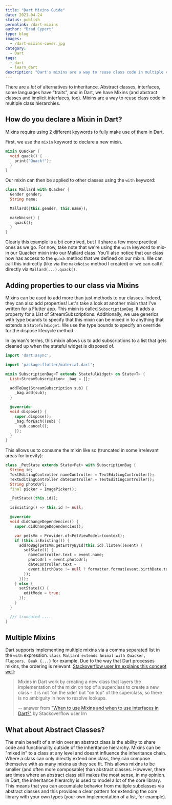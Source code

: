 ```yaml
---
title: "Dart Mixins Guide"
date: 2021-04-24
status: publish
permalink: /dart-mixins
author: "Brad Cypert"
type: blog
images:
  - /dart-mixins-cover.jpg
category:
  - Dart
tags:
  - dart
  - learn_dart
description: "Dart's mixins are a way to reuse class code in multiple class hierarchies."
---
```


There are a _lot_ of alternatives to inheritance. Abstract classes, interfaces, some languages have "traits", and in Dart,
we have Mixins (and abstract classes and implicit interfaces, too). Mixins are a way to reuse class code in multiple class hierarchies.

## How do you declare a Mixin in Dart?

Mixins require using 2 different keywords to fully make use of them in Dart.

First, we use the `mixin` keyword to declare a new mixin.

```dart
mixin Quacker {
  void quack() {
    print("Quack!");
  }
}
```

Our mixin can then be applied to other classes using the `with` keyword:

```dart
class Mallard with Quacker {
  Gender gender;
  String name;

  Mallard({this.gender, this.name});

  makeNoise() {
    quack();
  }
}
```

Clearly this example is a bit contrived, but I'll share a few more practical ones as we go. For now, take note that we're
using the `with` keyword to mix-in our Quacker mixin into our Mallard class. You'll also notice that our class now has access
to the `quack` method that we defined on our mixin. We can call this indirectly (like via the `makeNoise` method I created)
or we can call it directly via `Mallard(...).quack()`.

## Adding properties to our class via Mixins

Mixins can be used to add more than just methods to our classes. Indeed, they can also add properties! Let's take a look at
another mixin that I've written for a Flutter app. This mixin is called `SubscriptionBag`. It adds a property for a
List of StreamSubscriptions. Additionally, we use generics with type bounds to specify that this mixin can be mixed in to
anything that extends a `StatefulWidget`. We use the type bounds to specify an override for the dispose lifecycle method.

In layman's terms, this mixin allows us to add subscriptions to a list that gets cleaned up when the stateful widget is
disposed of.

```dart
import 'dart:async';

import 'package:flutter/material.dart';

mixin SubscriptionBag<T extends StatefulWidget> on State<T> {
  List<StreamSubscription> _bag = [];

  addToBag(StreamSubscription sub) {
    _bag.add(sub);
  }

  @override
  void dispose() {
    super.dispose();
    _bag.forEach((sub) {
      sub.cancel();
    });
  }
}
```

This allows us to consume the mixin like so (truncated in some irrelevant areas for brevity):

```dart
class _PetState extends State<Pet> with SubscriptionBag {
  String id;
  TextEditingController nameController = TextEditingController();
  TextEditingController dateController = TextEditingController();
  String photoUrl;
  final picker = ImagePicker();

  _PetState({this.id});

  isExisting() => this.id != null;

  @override
  void didChangeDependencies() {
    super.didChangeDependencies();

    var petsVm = Provider.of<PetViewModel>(context);
    if (this.isExisting()) {
      addToBag(petsVm.getEntryById(this.id).listen((event) {
        setState(() {
          nameController.text = event.name;
          photoUrl = event.photoUrl;
          dateController.text =
          event.birthDate != null ? formatter.format(event.birthDate.toDate()) : "Unknown (edit to add)";
        });
      }));
    } else {
      setState(() {
        editMode = true;
      });
    }
  }

  /// truncated ....
}
```

## Multiple Mixins
Dart supports implementing multiple mixins via a comma separated list in the `with` expression.
`class Mallard extends Animal with Quacker, Flappers, Beak {...}` for example. Due to the way that Dart processes
mixins, the ordering is relevant. [Stackoverflow user Irn explains this concept well](https://stackoverflow.com/questions/45901297/when-to-use-mixins-and-when-to-use-interfaces-in-dart/45903671#45903671):

> Mixins in Dart work by creating a new class that layers the implementation of the mixin on top of a superclass
> to create a new class - it is not "on the side" but "on top" of the superclass, so there is no ambiguity in how
> to resolve lookups.
>
>  -- answer from ["When to use Mixins and when to use interfaces in Dart?"](https://stackoverflow.com/questions/45901297/when-to-use-mixins-and-when-to-use-interfaces-in-dart/45903671#45903671) by Stackoverflow user Irn

## What about Abstract Classes?

The main benefit of a  mixin over an abstract class is the ability to share code and functionality outside of the inheritance hierarchy.
Mixins can be "mixed in" to a class at any level and doesnt influence the inheritance chain. Where a class can only directly extend one class,
they can compose themselve with as many mixins as they see fit. This allows mixins to be smaller (and often more composable) than abstract classes.
However, there are times where an abstract class still makes the most sense, in my opinion. In Dart, the inheritance hierarchy is used to model
a lot of the core library. This means that you can accumulate behavior from multiple subclasses via abstract classes and this provides a clear
pattern for extending the core library with your own types (your own implementation of a list, for example).
